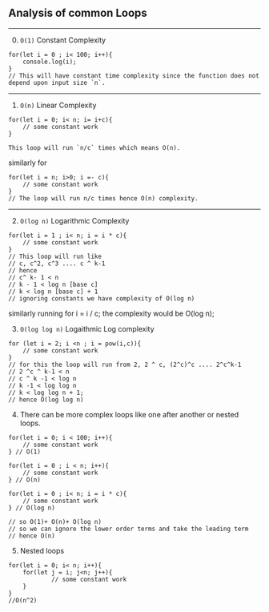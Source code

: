 ## Analysis of common Loops 
---

0. `O(1)` Constant Complexity

```
for(let i = 0 ; i< 100; i++){
    console.log(i);
}
// This will have constant time complexity since the function does not depend upon input size `n`.
```

---

1. `O(n)` Linear Complexity  

```
for(let i = 0; i< n; i= i+c){
    // some constant work
}

This loop will run `n/c` times which means O(n).
```
similarly for 
```
for(let i = n; i>0; i =- c){
    // some constant work
}
// The loop will run n/c times hence O(n) complexity.  
```
---
2. `O(log n)` Logarithmic Complexity

```
for(let i = 1 ; i< n; i = i * c){
    // some constant work
}
// This loop will run like 
// c, c^2, c^3 .... c ^ k-1
// hence
// c^ k- 1 < n
// k - 1 < log n [base c]
// k < log n [base c] + 1 
// ignoring constants we have complexity of O(log n)
```
similarly running for i = i / c; the complexity would be O(log n);
 
3. `O(log log n)` Logaithmic Log complexity 
```
for (let i = 2; i <n ; i = pow(i,c)){
    // some constant work
}
// for this the loop will run from 2, 2 ^ c, (2^c)^c .... 2^c^k-1
// 2 ^c ^ k-1 < n
// c ^ k -1 < log n 
// k -1 < log log n 
// k < log log n + 1;
// hence O(log log n)
```

4. There can be more complex loops like one after another or nested loops.
```
for(let i = 0; i < 100; i++){
    // some constant work
} // O(1)

for(let i = 0 ; i < n; i++){
    // some constant work
} // O(n)

for(let i = 0 ; i< n; i = i * c){
    // some constant work
} // O(log n)

// so O(1)+ O(n)+ O(log n)
// so we can ignore the lower order terms and take the leading term
// hence O(n)
```
5. Nested loops
```
for(let i = 0; i< n; i++){
    for(let j = i; j<n; j++){
            // some constant work
    }
}
//O(n^2)
```